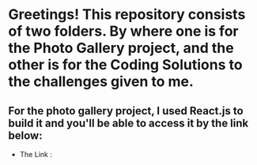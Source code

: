 # Greetings! This repository consists of two folders. By where one is for the Photo Gallery project, and the other is for the Coding Solutions to the challenges given to me.


## For the photo gallery project, I used React.js to build it and you'll be able to access it by the link below:

- The Link : 